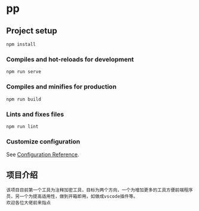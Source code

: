 # pp

## Project setup
```
npm install
```

### Compiles and hot-reloads for development
```
npm run serve
```

### Compiles and minifies for production
```
npm run build
```

### Lints and fixes files
```
npm run lint
```

### Customize configuration
See [Configuration Reference](https://cli.vuejs.org/config/).

## 项目介绍
```
该项目目前第一个工具为注释加密工具，目标为两个方向，一个为增加更多的工具方便前端程序员，另一个为提高适用性，做到开箱即用，如做成vscode插件等。
欢迎各位大佬前来指点
```
